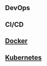 ## DevOps

## CI/CD

## [Docker](./DevOps/Docker/Docker.md)

## [Kubernetes](./DevOps/K8s/K8s_Index.md)